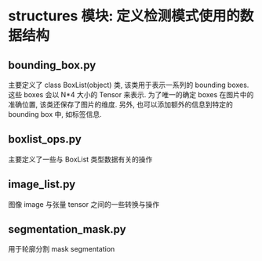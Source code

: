 # structures 模块: 定义检测模式使用的数据结构

## bounding_box.py
主要定义了 class BoxList(object) 类, 该类用于表示一系列的 bounding boxes. 
这些 boxes 会以 N*4 大小的 Tensor 来表示. 为了唯一的确定 boxes 在图片中的准确位置, 该类还保存了图片的维度. 
另外, 也可以添加额外的信息到特定的 bounding box 中, 如标签信息.

## boxlist_ops.py
主要定义了一些与 BoxList 类型数据有关的操作

## image_list.py
图像 image 与张量 tensor 之间的一些转换与操作

## segmentation_mask.py
用于轮廓分割 mask segmentation
